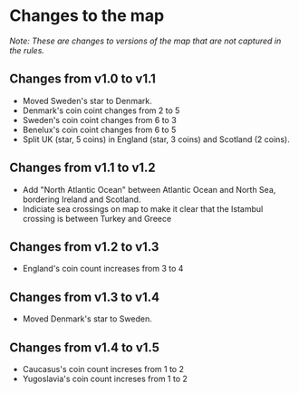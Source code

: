 # Changes to the map

*Note: These are changes to versions of the map that are not captured in the rules.*

## Changes from v1.0 to v1.1

* Moved Sweden's star to Denmark.
* Denmark's coin coint changes from 2 to 5
* Sweden's coin coint changes from 6 to 3
* Benelux's coin coint changes from 6 to 5
* Split UK (star, 5 coins) in England (star, 3 coins) and Scotland (2 coins).

## Changes from v1.1 to v1.2

* Add "North Atlantic Ocean" between Atlantic Ocean and North Sea, bordering Ireland and Scotland.
* Indiciate sea crossings on map to make it clear that the Istambul crossing is between Turkey and
  Greece

## Changes from v1.2 to v1.3

* England's coin count increases from 3 to 4

## Changes from v1.3 to v1.4

* Moved Denmark's star to Sweden.

## Changes from v1.4 to v1.5

* Caucasus's coin count increses from 1 to 2
* Yugoslavia's coin count increses from 1 to 2
